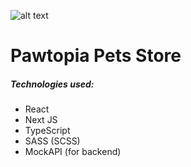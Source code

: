![alt text](https://i.imgur.com/gsV9p4D.jpg)

# Pawtopia Pets Store

##### Technologies used:

- React
- Next JS
- TypeScript
- SASS (SCSS)
- MockAPI (for backend)

<!-- Demo: [next-monito.vercel.app](http://next-monito.vercel.app/) -->
